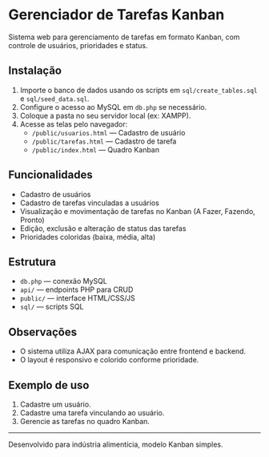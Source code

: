 # Gerenciador de Tarefas Kanban

Sistema web para gerenciamento de tarefas em formato Kanban, com controle de usuários, prioridades e status.

## Instalação
1. Importe o banco de dados usando os scripts em `sql/create_tables.sql` e `sql/seed_data.sql`.
2. Configure o acesso ao MySQL em `db.php` se necessário.
3. Coloque a pasta no seu servidor local (ex: XAMPP).
4. Acesse as telas pelo navegador:
   - `/public/usuarios.html` — Cadastro de usuário
   - `/public/tarefas.html` — Cadastro de tarefa
   - `/public/index.html` — Quadro Kanban

## Funcionalidades
- Cadastro de usuários
- Cadastro de tarefas vinculadas a usuários
- Visualização e movimentação de tarefas no Kanban (A Fazer, Fazendo, Pronto)
- Edição, exclusão e alteração de status das tarefas
- Prioridades coloridas (baixa, média, alta)

## Estrutura
- `db.php` — conexão MySQL
- `api/` — endpoints PHP para CRUD
- `public/` — interface HTML/CSS/JS
- `sql/` — scripts SQL

## Observações
- O sistema utiliza AJAX para comunicação entre frontend e backend.
- O layout é responsivo e colorido conforme prioridade.

## Exemplo de uso
1. Cadastre um usuário.
2. Cadastre uma tarefa vinculando ao usuário.
3. Gerencie as tarefas no quadro Kanban.

---
Desenvolvido para indústria alimentícia, modelo Kanban simples.
